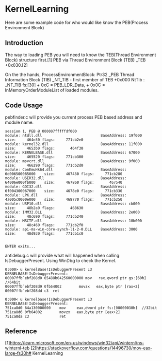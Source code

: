 # KernelLearning
Here are some example code for who would like know the PEB(Process Environment Block) 

## Introduction
The way to loading PEB you will need to know the TEB(Thread Environment Block) structure first.[1]
PEB via Thread Environment Block (TEB) _TEB +0x030.[2]

On the the hands, ProcessEnvironmentBlock: Ptr32 _PEB Thread Information Block (TIB) _NT_TIB - first member of TEB +0x000 NtTib : _NT_TIB
fs:[30] + 0xC = PEB_LDR_Data, + 0x0C = InMemoryOrderModuleList of loaded modules.

## Code Usage
pebfinder.c will provide you current process PEB based address and module name.
```
session 1, PEB @ 000007fffffdf000
module: ntdll.dll                           BaseAddress: 19f000            size:     464e30 flags:     771cb2e0
module: kernel32.dll                        BaseAddress: 11f000            size:     4653b0 flags:       464f30
module: KERNELBASE.dll                      BaseAddress: 67000             size:     465520 flags:     771cb300
module: msvcrt.dll                          BaseAddress: 9f000             size:     466290 flags:     771cb2d0
module: ConEmuHk64.dll                      BaseAddress: 6d006500085000    size:     467430 flags:     771cb280
module: USER32.dll                          BaseAddress: 64006e000fb000    size:     467860 flags:       467540
module: GDI32.dll                           BaseAddress: 6f004300067000    size:     4678e0 flags:     771cb330
module: LPK.dll                             BaseAddress: 4a005c0000e000    size:     468770 flags:     771cb250
module: USP10.dll                           BaseAddress: cb000             size:     48b2a0 flags:       468630
module: IMM32.DLL                           BaseAddress: 2e000             size:     48c690 flags:     771cb240
module: MSCTF.dll                           BaseAddress: 10b000            size:     48c460 flags:     771cb2f0
module: api-ms-win-core-synch-l1-2-0.DLL    BaseAddress: 3000              size:     48d930 flags:     771cb1c0


ENTER exits...
```

antidebug.c will provide what will happened when calling IsDebuggerPresent. Using WinDbg to check the Kernel. 
```
0:000> u kernelBase!IsDebuggerPresent L3
KERNELBASE!IsDebuggerPresent:
00007ffb`ebf208d0 65488b042560000000 mov   rax,qword ptr gs:[60h] //64bit
00007ffb`ebf208d9 0fb64002        movzx   eax,byte ptr [rax+2]
00007ffb`ebf208dd c3  ret
```
```
0:000< u kernelbase!IsDebuggerPresent L3
KERNELBASE!IsDebuggerPresent:
751ca8d0 64a130000000    mov     eax,dword ptr fs:[00000030h]  //32bit
751ca8d6 0fb64002        movzx   eax,byte ptr [eax+2]
751ca8da c3              ret 
```

## Reference
[1]https://learn.microsoft.com/en-us/windows/win32/api/winternl/ns-winternl-teb
[2]https://stackoverflow.com/questions/14496730/mov-eax-large-fs30h# KernelLearning